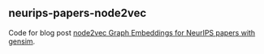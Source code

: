 ## neurips-papers-node2vec

Code for blog post [node2vec Graph Embeddings for NeurIPS papers with gensim](https://sujitpal.blogspot.com/2019/05/node2vec-graph-embeddings-for-neurips.html).

